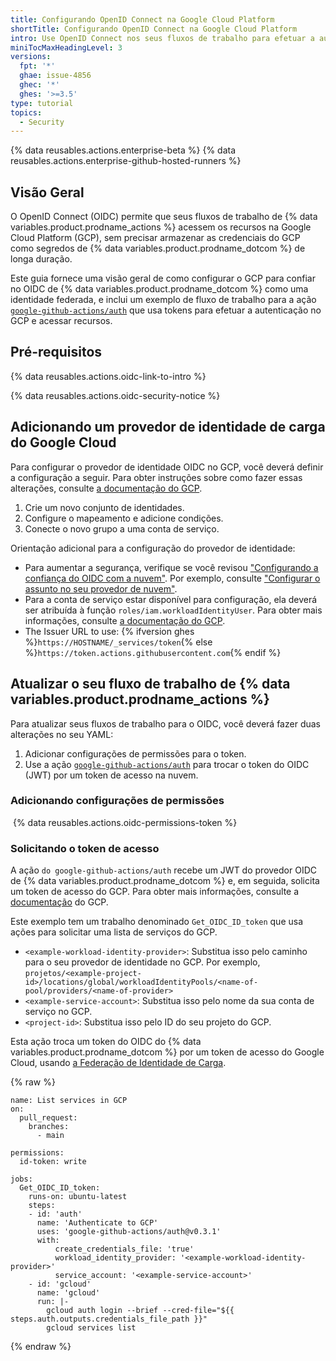```yaml
---
title: Configurando OpenID Connect na Google Cloud Platform
shortTitle: Configurando OpenID Connect na Google Cloud Platform
intro: Use OpenID Connect nos seus fluxos de trabalho para efetuar a autenticação com a Google Cloud Platform.
miniTocMaxHeadingLevel: 3
versions:
  fpt: '*'
  ghae: issue-4856
  ghec: '*'
  ghes: '>=3.5'
type: tutorial
topics:
  - Security
---
```


{% data reusables.actions.enterprise-beta %}
{% data reusables.actions.enterprise-github-hosted-runners %}

## Visão Geral

O OpenID Connect (OIDC) permite que seus fluxos de trabalho de {% data variables.product.prodname_actions %} acessem os recursos na Google Cloud Platform (GCP), sem precisar armazenar as credenciais do GCP como segredos de {% data variables.product.prodname_dotcom %} de longa duração.

Este guia fornece uma visão geral de como configurar o GCP para confiar no OIDC de {% data variables.product.prodname_dotcom %} como uma identidade federada, e inclui um exemplo de fluxo de trabalho para a ação [`google-github-actions/auth`](https://github.com/google-github-actions/auth) que usa tokens para efetuar a autenticação no GCP e acessar recursos.

## Pré-requisitos

{% data reusables.actions.oidc-link-to-intro %}

{% data reusables.actions.oidc-security-notice %}

## Adicionando um provedor de identidade de carga do Google Cloud

Para configurar o provedor de identidade OIDC no GCP, você deverá definir a configuração a seguir. Para obter instruções sobre como fazer essas alterações, consulte [a documentação do GCP](https://github.com/google-github-actions/auth).

1. Crie um novo conjunto de identidades.
2. Configure o mapeamento e adicione condições.
3. Conecte o novo grupo a uma conta de serviço.

Orientação adicional para a configuração do provedor de identidade:

- Para aumentar a segurança, verifique se você revisou ["Configurando a confiança do OIDC com a nuvem"](/actions/deployment/security-hardening-your-deployments/about-security-hardening-with-openid-connect#configuring-the-oidc-trust-with-the-cloud). Por exemplo, consulte ["Configurar o assunto no seu provedor de nuvem"](/actions/deployment/security-hardening-your-deployments/about-security-hardening-with-openid-connect#configuring-the-subject-in-your-cloud-provider).
- Para a conta de serviço estar disponível para configuração, ela deverá ser atribuída à função `roles/iam.workloadIdentityUser`. Para obter mais informações, consulte [a documentação do GCP](https://cloud.google.com/iam/docs/workload-identity-federation?_ga=2.114275588.-285296507.1634918453#conditions).
- The Issuer URL to use: {% ifversion ghes %}`https://HOSTNAME/_services/token`{% else %}`https://token.actions.githubusercontent.com`{% endif %}

## Atualizar o seu fluxo de trabalho de {% data variables.product.prodname_actions %}

Para atualizar seus fluxos de trabalho para o OIDC, você deverá fazer duas alterações no seu YAML:
1. Adicionar configurações de permissões para o token.
2. Use a ação [`google-github-actions/auth`](https://github.com/google-github-actions/auth) para trocar o token do OIDC (JWT) por um token de acesso na nuvem.

### Adicionando configurações de permissões

 {% data reusables.actions.oidc-permissions-token %}

### Solicitando o token de acesso

A ação `do google-github-actions/auth` recebe um JWT do provedor OIDC de {% data variables.product.prodname_dotcom %} e, em seguida, solicita um token de acesso do GCP. Para obter mais informações, consulte a [documentação](https://github.com/google-github-actions/auth) do GCP.

Este exemplo tem um trabalho denominado `Get_OIDC_ID_token` que usa ações para solicitar uma lista de serviços do GCP.

- `<example-workload-identity-provider>`: Substitua isso pelo caminho para o seu provedor de identidade no GCP. Por exemplo, `projetos/<example-project-id>/locations/global/workloadIdentityPools/<name-of-pool/providers/<name-of-provider>`
- `<example-service-account>`: Substitua isso pelo nome da sua conta de serviço no GCP.
- `<project-id>`: Substitua isso pelo ID do seu projeto do GCP.

Esta ação troca um token do OIDC do {% data variables.product.prodname_dotcom %} por um token de acesso do Google Cloud, usando [a Federação de Identidade de Carga](https://cloud.google.com/iam/docs/workload-identity-federation).

{% raw %}
```yaml{:copy}
name: List services in GCP
on:
  pull_request:
    branches:
      - main

permissions:
  id-token: write

jobs:
  Get_OIDC_ID_token:
    runs-on: ubuntu-latest
    steps:
    - id: 'auth'
      name: 'Authenticate to GCP'
      uses: 'google-github-actions/auth@v0.3.1'
      with:
          create_credentials_file: 'true'
          workload_identity_provider: '<example-workload-identity-provider>'
          service_account: '<example-service-account>'
    - id: 'gcloud'
      name: 'gcloud'
      run: |-
        gcloud auth login --brief --cred-file="${{ steps.auth.outputs.credentials_file_path }}"
        gcloud services list
```
{% endraw %}
